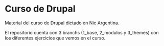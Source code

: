 # Curso de Drupal 
Material del curso de Drupal dictado en Nic Argentina.

El repositorio cuenta con 3 branchs (1_base, 2_modulos y 3_themes) con los diferentes ejercicios que vemos en el curso.
